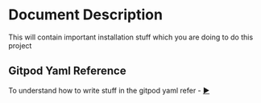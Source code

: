 # Document Description 

This will contain important installation stuff which you are doing to do this project

## Gitpod Yaml Reference

To understand how to write stuff in the gitpod yaml refer  - [▶️](https://github.com/morektz/qbSolanaMyMoney/blob/main/.gitpod.yml)

